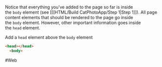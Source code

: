 Notice that everything you've added to the page so far is inside the `body` element (see [[[HTML/Build CatPhotoApp/Step 1|Step 1]]). All page content elements that should be rendered to the page go inside the `body` element. However, other important information goes inside the `head` element.

Add a `head` element above the `body` element

```html
<head></head>
  <body>
```




#Web
